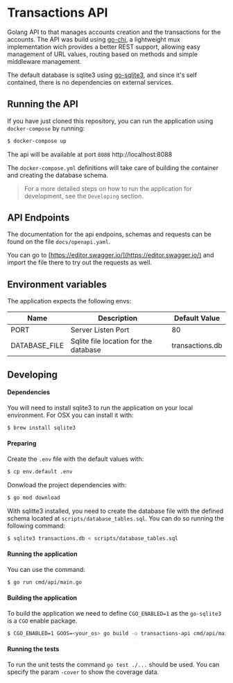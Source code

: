 # Transactions API

Golang API to that manages accounts creation and the transactions for the accounts.
The API was build using [go-chi](https://github.com/go-chi), a lightweight mux implementation wich provides a better REST support, allowing easy management of URL values, routing based on methods and simple middleware management.

The default database is sqlite3 using [go-sqlite3](https://github.com/mattn/go-sqlite3), and since it's self contained, there is no dependencies on external services.

## Running the API

If you have just cloned this repository, you can run the application using `docker-compose` by running:
```bash
$ docker-compose up
```

The api will be available at port `8088` http://localhost:8088

The `docker-compose.yml` definitions will take care of building the container and creating the database schema.
>For a more detailed steps on how to run the application for development, see the `Developing` section.

## API Endpoints

The documentation for the api endpoins, schemas and requests can be found on the file `docs/openapi.yaml`.

You can go to [https://editor.swagger.io/](https://editor.swagger.io/) and import the file there to try out the requests as well.

## Environment variables

The application expects the following envs:

|Name|Description|Default Value|
|-|-|-|
|PORT|Server Listen Port|80|
|DATABASE_FILE|Sqlite file location for the database|transactions.db|


## Developing

#### Dependencies

You will need to install sqlite3 to run the application on your local environment. For OSX you can install it with:

```bash
$ brew install sqlite3
```

#### Preparing

Create the `.env` file with the default values with:
```bash
$ cp env.default .env
```

Donwload the project dependencies with:
```bash
$ go mod download
```

With sqlitte3 installed, you need to create the database file with the defined schema located at `scripts/database_tables.sql`. You can do so running the following command:

```bash
$ sqlite3 transactions.db < scripts/database_tables.sql
````

#### Running the application

You can use the command:

```bash
$ go run cmd/api/main.go
```

#### Building the application

To build the application we need to define `CGO_ENABLED=1` as the `go-sqlite3` is a `CGO` enable package.

```bash
$ CGO_ENABLED=1 GOOS=<your_os> go build -o transactions-api cmd/api/main.go
```

#### Running the tests

To run the unit tests the command `go test ./...` should be used. You can specify the param `-cover` to show the coverage data.
